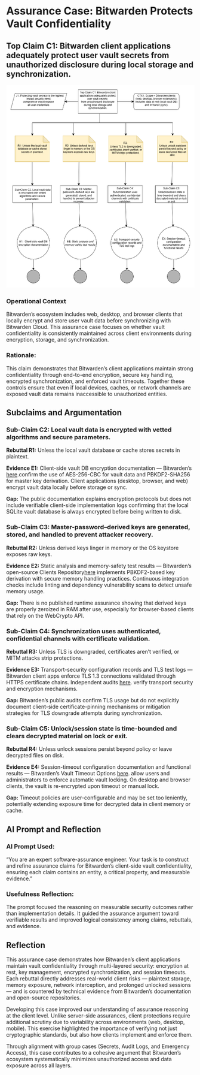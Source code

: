 # Assurance Case: Bitwarden Protects Vault Confidentiality
## Top Claim C1: Bitwarden client applications adequately protect user vault secrets from unauthorized disclosure during local storage and synchronization.
![image](https://github.com/ysabum/Software-Assurance/blob/main/images/Assurance_Cases/Vault_Confidentiality/Bitwarden_AssuranceCase_C1.png?raw=true)

### Operational Context
Bitwarden’s ecosystem includes web, desktop, and browser clients that locally encrypt and store user vault data before synchronizing with Bitwarden Cloud. This assurance case focuses on whether vault confidentiality is consistently maintained across client environments during encryption, storage, and synchronization.
### Rationale:
This claim demonstrates that Bitwarden’s client applications maintain strong confidentiality through end-to-end encryption, secure key handling, encrypted synchronization, and enforced vault timeouts. Together these controls ensure that even if local devices, caches, or network channels are exposed vault data remains inaccessible to unauthorized entities.

## Subclaims and Argumentation
### Sub-Claim C2: Local vault data is encrypted with vetted algorithms and secure parameters.

**Rebuttal R1:** Unless the local vault database or cache stores secrets in plaintext.

**Evidence E1:** Client-side vault DB encryption documentation — Bitwarden’s
 [here](https://bitwarden.com/help/what-encryption-is-used/).confirm the use of AES-256-CBC for vault data and PBKDF2-SHA256 for master key derivation. Client applications (desktop, browser, and web) encrypt vault data locally before storage or sync.

 **Gap:** The public documentation explains encryption protocols but does not include verifiable client-side implementation logs confirming that the local SQLite vault database is always encrypted before being written to disk.

### Sub-Claim C3: Master-password–derived keys are generated, stored, and handled to prevent attacker recovery.

**Rebuttal R2:** Unless derived keys linger in memory or the OS keystore exposes raw keys.

**Evidence E2:** 
Static analysis and memory-safety test results — Bitwarden’s open-source Clients Repository[here](https://github.com/bitwarden/clients) implements PBKDF2-based key derivation with secure memory handling practices. Continuous integration checks include linting and dependency vulnerability scans to detect unsafe memory usage.

**Gap:** There is no published runtime assurance showing that derived keys are properly zeroized in RAM after use, especially for browser-based clients that rely on the WebCrypto API.

### Sub-Claim C4: Synchronization uses authenticated, confidential channels with certificate validation.

**Rebuttal R3:** Unless TLS is downgraded, certificates aren’t verified, or MITM attacks strip protections.

 **Evidence E3:** Transport-security configuration records and TLS test logs — Bitwarden client apps enforce TLS 1.3 connections validated through HTTPS certificate chains. Independent audits [here](https://bitwarden.com/help/is-bitwarden-audited/). verify transport security and encryption mechanisms.
  
**Gap:** Bitwarden’s public audits confirm TLS usage but do not explicitly document client-side certificate-pinning mechanisms or mitigation strategies for TLS downgrade attempts during synchronization.

### Sub-Claim C5: Unlock/session state is time-bounded and clears decrypted material on lock or exit.

**Rebuttal R4:** Unless unlock sessions persist beyond policy or leave decrypted files on disk.

**Evidence E4:** Session-timeout configuration documentation and functional results — Bitwarden’s Vault Timeout Options [here](https://bitwarden.com/help/vault-timeout/?utm_source=chatgpt.com). allow users and administrators to enforce automatic vault locking. On desktop and browser clients, the vault is re-encrypted upon timeout or manual lock.
  
**Gap:** Timeout policies are user-configurable and may be set too leniently, potentially extending exposure time for decrypted data in client memory or cache.

## AI Prompt and Reflection

### AI Prompt Used:
“You are an expert software-assurance engineer. Your task is to construct and refine assurance claims for Bitwarden’s client-side vault confidentiality, ensuring each claim contains an entity, a critical property, and measurable evidence.”

### Usefulness Reflection:
The prompt focused the reasoning on measurable security outcomes rather than implementation details. It guided the assurance argument toward verifiable results and improved logical consistency among claims, rebuttals, and evidence.

## Reflection
This assurance case demonstrates how Bitwarden’s client applications maintain vault confidentiality through multi-layered security: encryption at rest, key management, encrypted synchronization, and session timeouts.
Each rebuttal directly addresses real-world client risks — plaintext storage, memory exposure, network interception, and prolonged unlocked sessions — and is countered by technical evidence from Bitwarden’s documentation and open-source repositories.

Developing this case improved our understanding of assurance reasoning at the client level. Unlike server-side assurances, client protections require additional scrutiny due to variability across environments (web, desktop, mobile). This exercise highlighted the importance of verifying not just cryptographic standards, but also how clients implement and enforce them.

Through alignment with group cases (Secrets, Audit Logs, and Emergency Access), this case contributes to a cohesive argument that Bitwarden’s ecosystem systematically minimizes unauthorized access and data exposure across all layers.